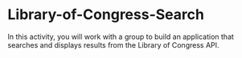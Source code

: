 # Library-of-Congress-Search
In this activity, you will work with a group to build an application that searches and displays results from the Library of Congress API.
